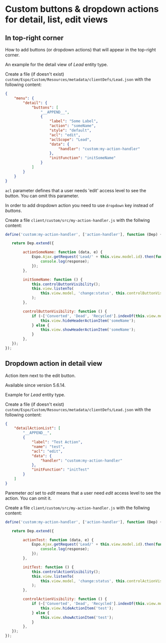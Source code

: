 # Custom buttons & dropdown actions for detail, list, edit views

## In top-right corner

How to add buttons (or dropdown actions) that will appear in the top-right corner.

An example for the detail view of *Lead* entity type.

Create a file (if doesn't exist) `custom/Espo/Custom/Resources/metadata/clientDefs/Lead.json` with the following content:

```json
{
    "menu": {
        "detail": {
            "buttons": [
                "__APPEND__",
                {
                    "label": "Some Label",
                    "action": "someName",
                    "style": "default",
                    "acl": "edit",
                    "aclScope": "Lead",
                    "data": {
                        "handler": "custom:my-action-handler"
                    },
                    "initFunction": "initSomeName"
                }
            ]
        }
    }
}
```

`acl` parameter defines that a user needs 'edit' access level to see the button. You can omit this parameter.

In order to add dropdown action you need to use `dropdown` key instead of *buttons*.

Create a file `client/custom/src/my-action-handler.js` with the follwing content:

```js
define('custom:my-action-handler', ['action-handler'], function (Dep) {

   return Dep.extend({

        actionSomeName: function (data, e) {
            Espo.Ajax.getRequest('Lead/' + this.view.model.id).then(function (response) {
                console.log(response);
            });
        },

        initSomeName: function () {
            this.controlButtonVisibility();
            this.view.listenTo(
                this.view.model, 'change:status', this.controlButtonVisibility.bind(this)
            );
        },

        controlButtonVisibility: function () {
            if (~['Converted', 'Dead', 'Recycled'].indexOf(this.view.model.get('status'))) {
                this.view.hideHeaderActionItem('someName');
            } else {
                this.view.showHeaderActionItem('someName');
            }
        },
   });
});
```

## Dropdown action in detail view 

Action item next to the edit button.

Available since version 5.6.14.

Example for *Lead* entity type.

Create a file (if doesn't exist) `custom/Espo/Custom/Resources/metadata/clientDefs/Lead.json` with the following content:

```json
{
    "detailActionList": [
        "__APPEND__",
        {
            "label": "Test Action",
            "name": "test",
            "acl": "edit",
            "data": {
                "handler": "custom:my-action-handler"
            },
            "initFunction": "initTest"
        }
    ]
}
```

Paremeter *acl* set to *edit* means that a user need *edit* access level to see the action. You can omit it.


Create a file `client/custom/src/my-action-handler.js` with the follwing content:

```js
define('custom:my-action-handler', ['action-handler'], function (Dep) {

   return Dep.extend({

        actionTest: function (data, e) {
            Espo.Ajax.getRequest('Lead/' + this.view.model.id).then(function (response) {
                console.log(response);
            });
        },

        initTest: function () {
            this.controlActionVisibility();
            this.view.listenTo(
                this.view.model, 'change:status', this.controlActionVisibility.bind(this)
            );
        },

        controlActionVisibility: function () {
            if (~['Converted', 'Dead', 'Recycled'].indexOf(this.view.model.get('status'))) {
                this.view.hideActionItem('test');
            } else {
                this.view.showActionItem('test');
            }
        },
   });
});
```
